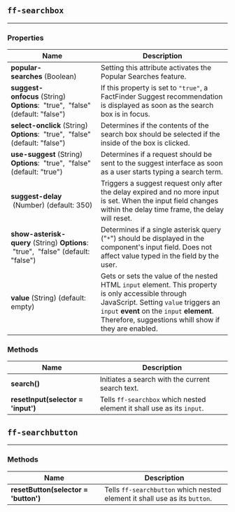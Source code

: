 ## `ff-searchbox`
___
### Properties
| Name | Description |
|------|-------------|
| **popular-searches**&nbsp;(Boolean) | Setting this attribute activates the Popular Searches feature. |
| **suggest-onfocus**&nbsp;(String) **Options**: &nbsp;"true", &nbsp;"false" (default: "false") | If this property is set to `"true"`, a FactFinder Suggest recommendation is displayed as soon as the search box is in focus. |
| **select-onclick**&nbsp;(String) **Options**: &nbsp;"true", &nbsp;"false" (default: "false") | Determines if the contents of the search box should be selected if the inside of the box is clicked. |
| **use-suggest**&nbsp;(String) **Options**: &nbsp;"true", &nbsp;"false" (default: "true") | Determines if a request should be sent to the suggest interface as soon as a user starts typing a search term. |
| **suggest-delay** &nbsp;(Number) (default: 350) | Triggers a suggest request only after the delay expired and no more input is set. When the input field changes within the delay time frame, the delay will reset. |
| **show-asterisk-query**&nbsp;(String) **Options**: &nbsp;"true", &nbsp;"false" (default: "false") | Determines if a single asterisk query ("`*`") should be displayed in the component's input field. Does not affect value typed in the field by the user. |
| **value**&nbsp;(String) (default: empty) | Gets or sets the value of the nested HTML `input` element. This property is only accessible through JavaScript. Setting `value` triggers an `input` **event** on the `input` **element**. Therefore, suggestions whill show if they are enabled. |


### Methods
| Name | Description |
| ---- |-------------|
| **search()** | Initiates a search with the current search text. |
| **resetInput(selector = 'input')** | Tells `ff-searchbox` which nested element it shall use as its `input`. |

## `ff-searchbutton`
___
### Methods
| Name | Description |
| ---- |-------------|
| **resetButton(selector = 'button')** | Tells `ff-searchbutton` which nested element it shall use as its `button`. |
